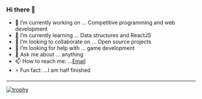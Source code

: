### Hi there 👋


- 🔭 I’m currently working on ... Competitive programming and web development
- 🌱 I’m currently learning ... Data structures and ReactJS
- 👯 I’m looking to collaborate on ... Open source projects
- 🤔 I’m looking for help with ... game development
- 💬 Ask me about ... anything
- 📫 How to reach me: ...[Email](harshed2004@gmail.com)
- ⚡ Fun fact: ...I am half finished

---

[![trophy](https://github-profile-trophy.vercel.app/?username=ryo-ma)](https://github.com/ryo-ma/github-profile-trophy)



